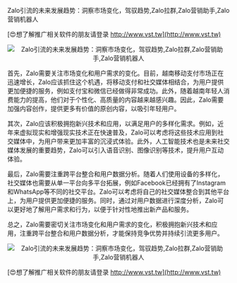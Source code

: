 Zalo引流的未来发展趋势：洞察市场变化，驾驭趋势,Zalo拉群,Zalo营销助手,Zalo营销机器人

[😍想了解推广相关软件的朋友请登录 http://www.vst.tw](http://www.vst.tw)

 <center><img src="https://vst.tw/MP4/tuiguang/png/1.png" alt="Zalo引流的未来发展趋势：洞察市场变化，驾驭趋势,Zalo拉群,Zalo营销助手,Zalo营销机器人"></center>

首先，Zalo需要关注市场变化和用户需求的变化。目前，越南移动支付市场正在迅速增长，Zalo应该抓住这个机遇，将移动支付和社交媒体相结合，为用户提供更加便捷的服务，例如支付宝和微信已经做得非常成功。此外，随着越南年轻人消费能力的提高，他们对于个性化、高质量的内容越来越感兴趣。因此，Zalo需要加强内容创作，提供更多有价值的原创内容，以吸引年轻用户。

其次，Zalo应该积极拥抱新兴技术和应用，以满足用户的多样化需求。例如，近年来虚拟现实和增强现实技术正在快速普及，Zalo可以考虑将这些技术应用到社交媒体中，为用户带来更加丰富的沉浸式体验。此外，人工智能技术也是未来社交媒体发展的重要趋势，Zalo可以引入语音识别、图像识别等技术，提升用户互动体验。

最后，Zalo需要注重跨平台整合和用户数据分析。随着人们使用设备的多样化，社交媒体也需要从单一平台向多平台拓展，例如Facebook已经拥有了Instagram和WhatsApp等不同的社交平台。Zalo可以考虑将自己的社交媒体整合到其他平台上，为用户提供更加便捷的服务。同时，通过对用户数据进行深度分析，Zalo可以更好地了解用户需求和行为，以便于针对性地推出新产品和服务。

总之，Zalo需要密切关注市场变化和用户需求的变化，积极拥抱新兴技术和应用，注重跨平台整合和用户数据分析，才能保持竞争优势并持续引流更多用户。

 <center><img src="https://vst.tw/MP4/tuiguang/png/7.png" alt="Zalo引流的未来发展趋势：洞察市场变化，驾驭趋势,Zalo拉群,Zalo营销助手,Zalo营销机器人"></center>

[😍想了解推广相关软件的朋友请登录 http://www.vst.tw](http://www.vst.tw)



